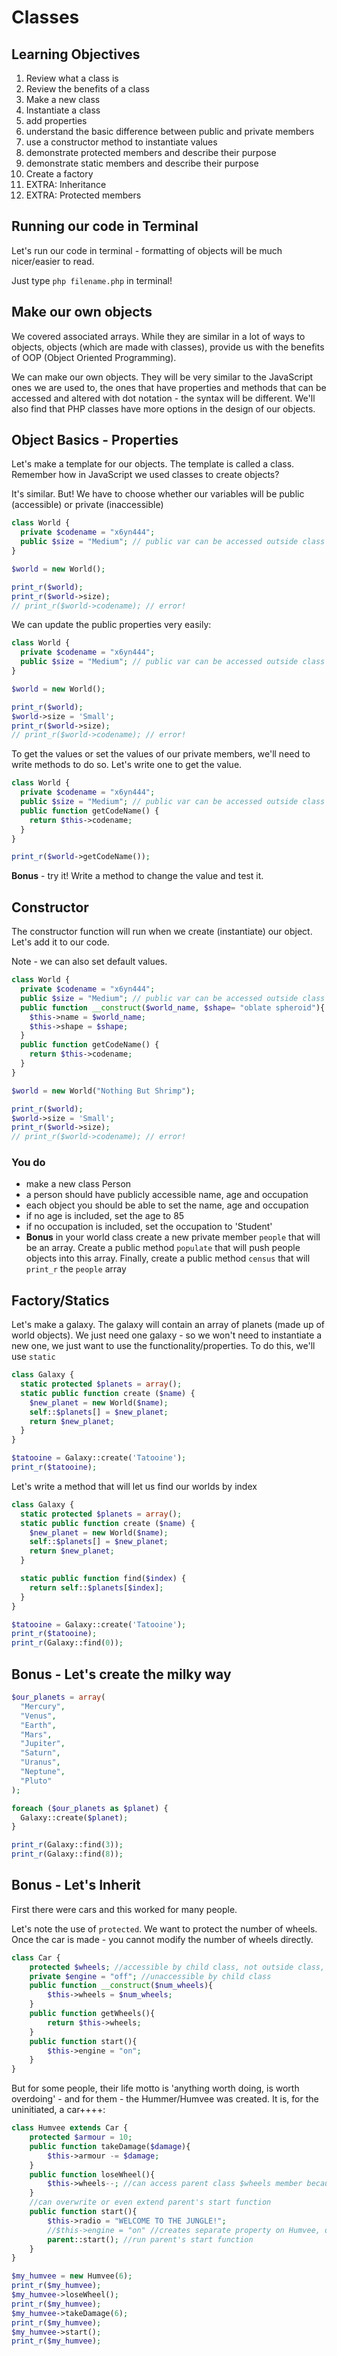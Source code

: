 # Classes

## Learning Objectives
1. Review what a class is
1. Review the benefits of a class
1. Make a new class
1. Instantiate a class
1. add properties
1. understand the basic difference between public and private members
1. use a constructor method to instantiate values
1. demonstrate protected members and describe their purpose
1. demonstrate static members and describe their purpose
1. Create a factory
1. EXTRA: Inheritance
1. EXTRA: Protected members

## Running our code in Terminal
Let's run our code in terminal - formatting of objects will be much nicer/easier to read.

Just type `php filename.php` in terminal!

## Make our own objects

We covered associated arrays. While they are similar in a lot of ways to objects, objects (which are made with classes), provide us with the benefits of OOP (Object Oriented Programming).

We can make our own objects. They will be very similar to the JavaScript ones we are used to, the ones that have properties and methods that can be accessed and altered with dot notation - the syntax will be different. We'll also find that PHP classes have more options in the design of our objects.


## Object Basics - Properties

Let's make a template for our objects. The template is called a class. Remember how in JavaScript we used classes to create objects?

It's similar. But! We have to choose whether our variables will be public (accessible) or private (inaccessible)

```php
class World {
  private $codename = "x6yn444";
  public $size = "Medium"; // public var can be accessed outside class definition
}

$world = new World();

print_r($world);
print_r($world->size);
// print_r($world->codename); // error!
```

We can update the public properties very easily:

```php
class World {
  private $codename = "x6yn444";
  public $size = "Medium"; // public var can be accessed outside class definition
}

$world = new World();

print_r($world);
$world->size = 'Small';
print_r($world->size);
// print_r($world->codename); // error!
```

To get the values or set the values of our private members, we'll need to write methods to do so. Let's write one to get the value.

```php
class World {
  private $codename = "x6yn444";
  public $size = "Medium"; // public var can be accessed outside class definition
  public function getCodeName() {
    return $this->codename;
  }
}

print_r($world->getCodeName());
```
**Bonus** - try it! Write a method to change the value and test it.

## Constructor

The constructor function will run when we create (instantiate) our object. Let's add it to our code.

Note - we can also set default values.

```php
class World {
  private $codename = "x6yn444";
  public $size = "Medium"; // public var can be accessed outside class definition
  public function __construct($world_name, $shape= "oblate spheroid"){
    $this->name = $world_name;
    $this->shape = $shape;
  }
  public function getCodeName() {
    return $this->codename;
  }
}

$world = new World("Nothing But Shrimp");

print_r($world);
$world->size = 'Small';
print_r($world->size);
// print_r($world->codename); // error!
```

### You do

- make a new class Person
- a person should have publicly accessible name, age and occupation
- each object you should be able to set the name, age and occupation
- if no age is included, set the age to 85
- if no occupation is included, set the occupation to 'Student'
- **Bonus** in your world class create a new private member `people` that will be an array. Create a public method `populate` that will push people objects into this array. Finally, create a public method `census` that will `print_r` the `people` array


## Factory/Statics

Let's make a galaxy. The galaxy will contain an array of planets (made up of world objects). We just need one galaxy - so we won't need to instantiate a new one, we just want to use the functionality/properties. To do this, we'll use `static`


```php
class Galaxy {
  static protected $planets = array();
  static public function create ($name) {
    $new_planet = new World($name);
    self::$planets[] = $new_planet;
    return $new_planet;
  }
}

$tatooine = Galaxy::create('Tatooine');
print_r($tatooine);
```

Let's write a method that will let us find our worlds by index

```php
class Galaxy {
  static protected $planets = array();
  static public function create ($name) {
    $new_planet = new World($name);
    self::$planets[] = $new_planet;
    return $new_planet;
  }

  static public function find($index) {
    return self::$planets[$index];
  }
}

$tatooine = Galaxy::create('Tatooine');
print_r($tatooine);
print_r(Galaxy::find(0));
```
## Bonus - Let's create the milky way

```php
$our_planets = array(
  "Mercury",
  "Venus",
  "Earth",
  "Mars",
  "Jupiter",
  "Saturn",
  "Uranus",
  "Neptune",
  "Pluto"
);

foreach ($our_planets as $planet) {
  Galaxy::create($planet);
}

print_r(Galaxy::find(3));
print_r(Galaxy::find(8));

```
## Bonus - Let's Inherit

First there were cars and this worked for many people.

Let's note the use of `protected`.
We want to protect the number of wheels. Once the car is made - you cannot modify the number of wheels directly.  

```php
class Car {
	protected $wheels; //accessible by child class, not outside class, though
	private $engine = "off"; //unaccessible by child class
	public function __construct($num_wheels){
		$this->wheels = $num_wheels;
	}
	public function getWheels(){
		return $this->wheels;
	}
	public function start(){
		$this->engine = "on";
	}
}
```

But for some people, their life motto is 'anything worth doing, is worth overdoing' - and for them - the Hummer/Humvee was created. It is, for the uninitiated, a car++++:

```php
class Humvee extends Car {
	protected $armour = 10;
	public function takeDamage($damage){
		$this->armour -= $damage;
	}
	public function loseWheel(){
		$this->wheels--; //can access parent class $wheels member because it is protected
	}
	//can overwrite or even extend parent's start function
	public function start(){
		$this->radio = "WELCOME TO THE JUNGLE!";
		//$this->engine = "on" //creates separate property on Humvee, doesn't manipulate parent class prop
		parent::start(); //run parent's start function
	}
}

$my_humvee = new Humvee(6);
print_r($my_humvee);
$my_humvee->loseWheel();
print_r($my_humvee);
$my_humvee->takeDamage(6);
print_r($my_humvee);
$my_humvee->start();
print_r($my_humvee);
```
